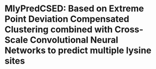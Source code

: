# MlyPredCSED: Based on Extreme Point Deviation Compensated Clustering combined with Cross-Scale Convolutional Neural Networks to predict multiple lysine sites
